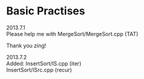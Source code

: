 Basic Practises
==================================

2013.7.1  
Please help me with MergeSort/MergeSort.cpp  (TAT)  

Thank you zing!  

2013.7.2  
Added: 
InsertSort/IS.cpp  (iter)  
InsertSort/ISrc.cpp  (recur)  

